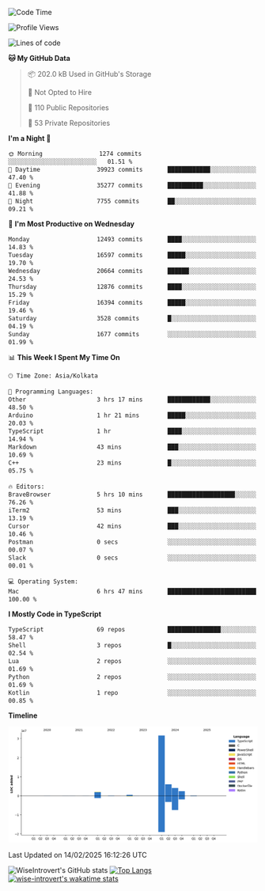 <!--START_SECTION:waka-->
![Code Time](http://img.shields.io/badge/Code%20Time-2%2C206%20hrs%2018%20mins-blue)

![Profile Views](http://img.shields.io/badge/Profile%20Views-0-blue)

![Lines of code](https://img.shields.io/badge/From%20Hello%20World%20I%27ve%20Written-47.2%20million%20lines%20of%20code-blue)

**🐱 My GitHub Data** 

> 📦 202.0 kB Used in GitHub's Storage 
 > 
> 🚫 Not Opted to Hire
 > 
> 📜 110 Public Repositories 
 > 
> 🔑 53 Private Repositories 
 > 
**I'm a Night 🦉** 

```text
🌞 Morning                1274 commits        ░░░░░░░░░░░░░░░░░░░░░░░░░   01.51 % 
🌆 Daytime                39923 commits       ████████████░░░░░░░░░░░░░   47.40 % 
🌃 Evening                35277 commits       ██████████░░░░░░░░░░░░░░░   41.88 % 
🌙 Night                  7755 commits        ██░░░░░░░░░░░░░░░░░░░░░░░   09.21 % 
```
📅 **I'm Most Productive on Wednesday** 

```text
Monday                   12493 commits       ████░░░░░░░░░░░░░░░░░░░░░   14.83 % 
Tuesday                  16597 commits       █████░░░░░░░░░░░░░░░░░░░░   19.70 % 
Wednesday                20664 commits       ██████░░░░░░░░░░░░░░░░░░░   24.53 % 
Thursday                 12876 commits       ████░░░░░░░░░░░░░░░░░░░░░   15.29 % 
Friday                   16394 commits       █████░░░░░░░░░░░░░░░░░░░░   19.46 % 
Saturday                 3528 commits        █░░░░░░░░░░░░░░░░░░░░░░░░   04.19 % 
Sunday                   1677 commits        ░░░░░░░░░░░░░░░░░░░░░░░░░   01.99 % 
```


📊 **This Week I Spent My Time On** 

```text
🕑︎ Time Zone: Asia/Kolkata

💬 Programming Languages: 
Other                    3 hrs 17 mins       ████████████░░░░░░░░░░░░░   48.50 % 
Arduino                  1 hr 21 mins        █████░░░░░░░░░░░░░░░░░░░░   20.03 % 
TypeScript               1 hr                ████░░░░░░░░░░░░░░░░░░░░░   14.94 % 
Markdown                 43 mins             ███░░░░░░░░░░░░░░░░░░░░░░   10.69 % 
C++                      23 mins             █░░░░░░░░░░░░░░░░░░░░░░░░   05.75 % 

🔥 Editors: 
BraveBrowser             5 hrs 10 mins       ███████████████████░░░░░░   76.26 % 
iTerm2                   53 mins             ███░░░░░░░░░░░░░░░░░░░░░░   13.19 % 
Cursor                   42 mins             ███░░░░░░░░░░░░░░░░░░░░░░   10.46 % 
Postman                  0 secs              ░░░░░░░░░░░░░░░░░░░░░░░░░   00.07 % 
Slack                    0 secs              ░░░░░░░░░░░░░░░░░░░░░░░░░   00.01 % 

💻 Operating System: 
Mac                      6 hrs 47 mins       █████████████████████████   100.00 % 
```

**I Mostly Code in TypeScript** 

```text
TypeScript               69 repos            ███████████████░░░░░░░░░░   58.47 % 
Shell                    3 repos             █░░░░░░░░░░░░░░░░░░░░░░░░   02.54 % 
Lua                      2 repos             ░░░░░░░░░░░░░░░░░░░░░░░░░   01.69 % 
Python                   2 repos             ░░░░░░░░░░░░░░░░░░░░░░░░░   01.69 % 
Kotlin                   1 repo              ░░░░░░░░░░░░░░░░░░░░░░░░░   00.85 % 
```



**Timeline**

![Lines of Code chart](https://raw.githubusercontent.com/wise-introvert/wise-introvert/master/assets/bar_graph.png)


 Last Updated on 14/02/2025 16:12:26 UTC
<!--END_SECTION:waka-->

![WiseIntrovert's GitHub stats](https://github-readme-stats.vercel.app/api?username=wise-introvert&count_private=true&show_icons=true)
[![Top Langs](https://github-readme-stats.vercel.app/api/top-langs/?username=wise-introvert&langs_count=10)](https://github.com/anuraghazra/github-readme-stats)
[![wise-introvert's wakatime stats](https://github-readme-stats.vercel.app/api/wakatime?username=wiseintrovert)](https://github.com/anuraghazra/github-readme-stats)
